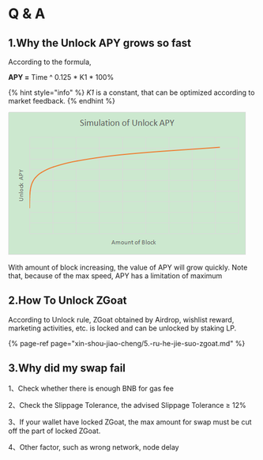 # Q & A

## 1.Why the Unlock APY grows so fast

According to the formula, 

**APY =** Time ^ 0.125 \*  K1 \* 100%

{% hint style="info" %}
_K1_ is a constant, that can be optimized according to market feedback.
{% endhint %}

![Simulation Of Unlock APY](../.gitbook/assets/image%20%285%29.png)

With amount of block increasing, the value of APY will grow quickly. Note that, because of the max speed, APY has a limitation of maximum

## 2.How To Unlock ZGoat 

According to Unlock rule, ZGoat obtained by Airdrop, wishlist reward, marketing activities, etc. is locked and can be unlocked by staking LP.

{% page-ref page="xin-shou-jiao-cheng/5.-ru-he-jie-suo-zgoat.md" %}

## 3.Why did my swap fail

1、Check whether there is enough BNB for gas fee

2、Check the Slippage Tolerance, the advised Slippage Tolerance ≥ 12%

3、If your wallet have locked ZGoat, the max amount for swap must be cut off the part of locked ZGoat.

4、Other factor, such as wrong network, node delay

